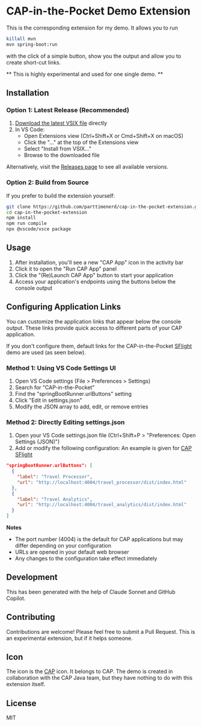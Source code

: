 CAP-in-the-Pocket Demo Extension
=============================

This is the corresponding extension for my demo.
It allows you to run

```sh
killall mvn
mvn spring-boot:run
```

with the click of a simple button, show you the output
and allow you to create short-cut links.

**
This is highly experimental and used for one single demo.
**


## Installation

### Option 1: Latest Release (Recommended)

1. [Download the latest VSIX file](https://github.com/parttimenerd/cap-in-the-pocket-extension/releases/download/snapshot/cap-in-the-pocket-0.0.1.vsix) directly
2. In VS Code:
   - Open Extensions view (Ctrl+Shift+X or Cmd+Shift+X on macOS)
   - Click the "..." at the top of the Extensions view
   - Select "Install from VSIX..."
   - Browse to the downloaded file

Alternatively, visit the [Releases page](https://github.com/parttimenerd/cap-in-the-pocket-extension/releases) to see all available versions.

### Option 2: Build from Source

If you prefer to build the extension yourself:

```bash
git clone https://github.com/parttimenerd/cap-in-the-pocket-extension.git
cd cap-in-the-pocket-extension
npm install
npm run compile
npx @vscode/vsce package
```

Usage
-----
1. After installation, you'll see a new "CAP App" icon in the activity bar
2. Click it to open the "Run CAP App" panel
3. Click the "(Re)Launch CAP App" button to start your application
4. Access your application's endpoints using the buttons below the console output

Configuring Application Links
-----------------------------

You can customize the application links that appear below the console output. These links provide quick access to different parts of your CAP application.

If you don't configure them,
default links for the CAP-in-the-Pocket [SFlight](https://github.com/SAP-samples/cap-sflight)
demo are used (as seen below).

### Method 1: Using VS Code Settings UI

1. Open VS Code settings (File > Preferences > Settings)
2. Search for "CAP-in-the-Pocket"
3. Find the "springBootRunner.urlButtons" setting
4. Click "Edit in settings.json"
5. Modify the JSON array to add, edit, or remove entries

### Method 2: Directly Editing settings.json

1. Open your VS Code settings.json file (Ctrl+Shift+P > "Preferences: Open Settings (JSON)")
2. Add or modify the following configuration:
An example is given for [CAP SFlight](https://github.com/SAP-samples/cap-sflight)

```json
"springBootRunner.urlButtons": [
  {
    "label": "Travel Processor",
    "url": "http://localhost:4004/travel_processor/dist/index.html"
  },
  {
    "label": "Travel Analytics",
    "url": "http://localhost:4004/travel_analytics/dist/index.html"
  }
]
```

**Notes**

- The port number (4004) is the default for CAP applications but may differ depending on your configuration
- URLs are opened in your default web browser
- Any changes to the configuration take effect immediately

Development
-----------
This has been generated with the help of Claude Sonnet and GitHub Copilot.

Contributing
------------
Contributions are welcome! Please feel free to submit a Pull Request. This is an experimental extension, but if it helps someone.

Icon
----
The icon is the [CAP](https://cap.cloud.sap/) icon. It belongs to CAP. 
The demo is created in collaboration with the CAP Java team, but they have nothing to do with this extension itself.

License
-------
MIT